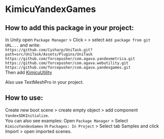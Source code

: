 # KimicuYandexGames
## How to add this package in your project:
In Unity open `Package Manager` > Click `+` > select `Add package from git URL...` and write:
<br>``` https://github.com/Cysharp/UniTask.git?path=src/UniTask/Assets/Plugins/UniTask ```
<br>``` https://github.com/forcepusher/com.agava.yandexmetrica.git ```
<br>``` https://github.com/forcepusher/com.agava.webutility.git ```
<br>``` https://github.com/forcepusher/com.agava.yandexgames.git ```
<br> Then add [KimicuUtility](https://github.com/Kitgun1/KimicuUtility)

Also use TextMeshPro in your project.

## How to use:
Create new boot scene > create empty object > add component `YandexSDKInitialize`.<br>
You can also see examples: Open `Package Manager` > Select `KimicuYandexGames` in `Packages: In Project` > Select tab Samples and click Import > open imported scenes.
